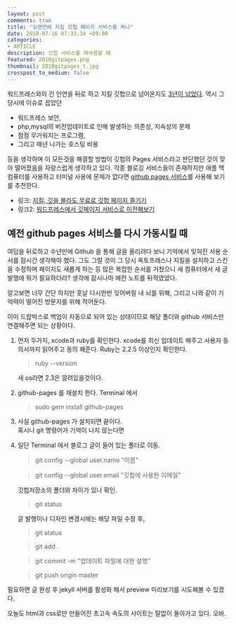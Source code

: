 ```yaml
---
layout: post
comments: true
title: "오랜만에 지킬 깃헙 페이지 서비스를 켜니"
date: 2018-07-16 07:33:34 +09:00
categories:
- ARTICLE
description: 깃헙 서비스를 재사용할 때
featured: 2018gitpages.png
thumbnail: 2018gitpages_t.jpg
crosspost_to_medium: false
---
```


워드프레스와의 긴 인연을 뒤로 하고 지킬 깃헙으로 넘어온지도 [3년이 넘었다](https://ilmol.com/2015/01/첫포스팅.html).  역시 그당시에 이슈로 꼽았던 

* 워드프레스 보안, 
* php,mysql의 버전업데이트로 인해 발생하는 의존성, 지속성의 문제
* 점점 무거워지는 프로그램, 
* 그리고 매년 나가는 호스팅 비용

등을 생각하며 이 모든것을 해결할 방법이 깃헙의 Pages 서비스라고 판단했던 것이 맞아 떨어졌음을 자랑스럽게 생각하고 있다.  각종 블로깅 서비스들이 존재하지만 애플 맥 컴퓨터를 사용하고 터미널 사용에 문제가 없다면 [github pages 서비스](https://pages.github.com)를 사용해 보기를 추천한다.

* 링크: [지킬, 깃을 몰라도 무료로 깃헙 페이지 즐기기](https://ilmol.com/2015/01/Jekyll,Git-을-몰라도-무료-Github-Pages-즐기기.html)
* 링크2: [워드프레스에서 깃페이지 서비스로 이전해보기](https://ilmol.com/2015/01/워드프레스에서-Jekyll로-마이그레이션.html)

## 예전 github pages 서비스를 다시 가동시킬 때

여담을 뒤로하고 수년만에 Github 을 통해 글을 올리려다 보니 기억에서 잊혀진 사용 순서를 잠시간 생각해야 했다.  그도 그럴 것이 그 당시 옥토프래스나 지킬을 설치하고 스킨을 수정하며 페이지도 새롭게 하는 등 많은 복잡한 순서를 거쳤으니 새 컴퓨터에서 새 글 발행에 뭐가 필요하더라? 생각에 잠시나마 예전 노트를 뒤적였었다. 

알고보면 너무 간단 하지만 훗날 다시한번 잊어버릴 내 뇌를 위해, 그리고 나와 같이 기억력이 떨어진 방문자를 위해 적어둔다.

이미 드랍박스로 백업이 자동으로 되어 있는 상태이므로 해당 폴더와 github 서비스만 연결해주면 되는 상황이다.  

1. 먼저 두가지,  xcode과 ruby를 확인한다.  xcode를 최신 업데이트 해주고 사용자 동의서까지 읽어주고 동의 해준다.  Ruby는 2.2.5 이상인지 확인한다.  

   > ruby \-\-version

   새 os라면 2.3은 깔려있을것이다.

2. github-pages 를 재설치 한다. Terminal 에서

   > sudo gem install github-pages

3. 사실 github-pages 가 설치되면 끝이다.  
   혹시나 git 명령어가 기억이 나지 않는다면

4. 일단 Terminal 에서 블로그 글이 들어 있는 폴더로 이동.  

   > git config \-\-global user.name "이름"

   > git config \-\-global user.email "깃헙에 사용한 이메일"

   깃헙저장소의 폴더와 차이가 있나 확인.

   > git status

   글 발행이나 디자인 변경시에는 해당 파일 수정 후,

   > git status

   > git add .

   > git commit -m "업데이트 파일에 대한 설명"
   
   > git push origin master

필요하면 글 완성 후 jekyll 서버를 활성화 해서 preview 미리보기를 시도해볼 수 있겠다.

오늘도 html과 css로만 만들어진 초고속 속도의 사이트는 탈없이 돌아가고 있다. 오바.


